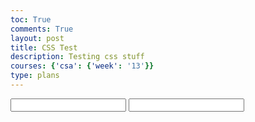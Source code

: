 ```yaml
---
toc: True
comments: True
layout: post
title: CSS Test
description: Testing css stuff
courses: {'csa': {'week': '13'}}
type: plans
---
```


<style>
.container{
    display:flex;
    flex-direction: row;
}

.tester {
    animation-duration: 3s;
    /* animation-name: switch; */
    margin: auto;
    background: lightgray;
    width: 5em;
    height: 5em;
    border-radius: 20px;
    border-color: gray;
    border-width: 1px;
    border-style: solid;
    color:black;
    justify-content: center;
    align-items: center;
    display:flex;
}


@keyframes switch {
  0% {
    /* order: 0; */
    transform: translate(0px, 0px);
  }

  50% {
    transform: translate(-262px, -50px);
    /* transform: translateX(-250px); */
  }

  100% {
    /* order: 2; */
    transform: translate(-540px, 0px);
  }
}

</style>
<input type="text" id="num1">
<input type="text" id="num2">
<div class="container" id="container">
    <!-- <div class="tester" id="tester1">hola</div>
    <div class="tester" id="tester2">hola2</div>
    <div class="tester" id="tester3">hola3</div> -->
</div>
<script src="https://ajax.googleapis.com/ajax/libs/jquery/1.7.1/jquery.min.js" type="text/javascript"></script>

<script>

    function makeList(list){
        for (let i in list){
            var item = document.createElement("div");
            item.id = "item" + list[i];
            item.classList.add("tester");
            item.innerHTML = list[i];
            item.style.order = i;
            document.getElementById("container").append(item);
        }
    }

    // var switchFrames = [
    //     { transform: "translate(0px, 0px)" },
    //     { transform: "translate(-262px, -50px)" },
    //     { transform: "translate(-540px, 0px)"}
    // ];

    // var switchFrames2 = [
    //     { transform: "translate(0px, 0px)" },
    //     { transform: "translate(262px, 50px)" },
    //     { transform: "translate(540px, 0px)"}
    // ];

    const switchOptions = {
        duration: 2000,
        iterations: 1,
    };

    document.getElementById("container").addEventListener("click", () => {
        item1 = document.getElementById(`item${document.getElementById("num1").value}`);
        item2 = document.getElementById(`item${document.getElementById("num2").value}`)
        Animation(item1, item2).done(function() {StyleShift(item1, item2)});
    });

    var Animation = function (item1, item2) {
        var r = $.Deferred();

        var container = document.getElementById("container")
        containerWidth = container.offsetWidth;
        console.log(item2.style.order)
        itemDif = item2.style.order - item1.style.order;
        itemLength = container.children.length

        var switchFrames = [
            { transform: `translate(0px, 0px)` },
            { transform: `translate(${ containerWidth/itemLength * itemDif/2}px, -50px)` },
            { transform: `translate(${ containerWidth/itemLength * itemDif}px, 0px)`}
        ];

        var switchFrames2 = [
            { transform: `translate(0px, 0px)` },
            { transform: `translate(${ -containerWidth/itemLength * itemDif/2}px, 50px)` },
            { transform: `translate(${ -containerWidth/itemLength * itemDif}px, 0px)`}
        ];

        item1.animate(switchFrames, switchOptions);
        item2.animate(switchFrames2, switchOptions);

        setTimeout(function () {
            r.resolve();
        }, 2000);

        return r;
    };

    var StyleShift = function (item1, item2) {
        temp = item1.style.order;
        item1.style.order = item2.style.order;
        item2.style.order = temp;
    };

    makeList([1,2,3,4,5,6,7])


</script>